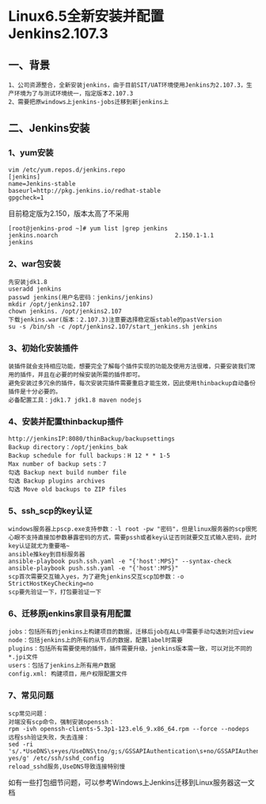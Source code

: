 # Linux6.5全新安装并配置Jenkins2.107.3

## 一、背景

```
1、公司资源整合，全新安装jenkins，由于目前SIT/UAT环境使用Jenkins为2.107.3，生产环境为了与测试环境统一，指定版本2.107.3
2、需要把原windows上jenkins-jobs迁移到新jenkins上
```

## 二、Jenkins安装

### 1、yum安装

```
vim /etc/yum.repos.d/jenkins.repo
[jenkins]
name=Jenkins-stable
baseurl=http://pkg.jenkins.io/redhat-stable
gpgcheck=1
```

目前稳定版为2.150，版本太高了不采用

```
[root@jenkins-prod ~]# yum list |grep jenkins
jenkins.noarch                                 2.150.1-1.1                  jenkins
```

### 2、war包安装

```
先安装jdk1.8
useradd jenkins
passwd jenkins(用户名密码：jenkins/jenkins)
mkdir /opt/jenkins2.107
chown jenkins. /opt/jenkins2.107
下载jenkins.war(版本：2.107.3)注意要选择稳定版stable的pastVersion
su -s /bin/sh -c /opt/jenkins2.107/start_jenkins.sh jenkins
```

### 3、初始化安装插件

```
装插件就会支持相应功能，想要完全了解每个插件实现的功能及使用方法很难，只要安装我们常用的插件，并且在必要的时候安装所需的插件即可。
避免安装过多冗余的插件，每次安装完插件需要重启才能生效，因此使用thinbackup自动备份插件是十分必要的。
必备配置工具：jdk1.7 jdk1.8 maven nodejs
```

### 4、安装并配置thinbackup插件

```
http://jenkinsIP:8080/thinBackup/backupsettings
Backup directory：/opt/jenkins_bak
Backup schedule for full backups：H 12 * * 1-5
Max number of backup sets：7
勾选 Backup next build number file
勾选 Backup plugins archives
勾选 Move old backups to ZIP files
```

### 5、ssh_scp的key认证

```
windows服务器上pscp.exe支持参数：-l root -pw "密码"，但是linux服务器的scp很死心眼不支持直接加参数暴露密码的方式，需要pssh或者key认证否则就要交互式输入密码，此时key认证就尤为重要咯~
ansible推key到目标服务器
ansible-playbook push.ssh.yaml -e "{'host':MPS}" --syntax-check
ansible-playbook push.ssh.yaml -e "{'host':MPS}"
scp首次需要交互输入yes，为了避免jenkins交互scp加参数：-o StrictHostKeyChecking=no
scp要先验证一下，打包要验证一下
```

### 6、迁移原jenkins家目录有用配置

```
jobs：包括所有的jenkins上构建项目的数据，迁移后job在ALL中需要手动勾选到对应view
node：包括jenkins上的所有的从节点的数据，配置label时需要
plugins：包括所有需要使用的插件，插件需要升级，jenkins版本需一致，可以对比不同的*.jpi文件
users：包括了jenkins上所有用户数据
config.xml: 构建项目，用户权限配置文件
```

### 7、常见问题

```
scp常见问题：
对端没有scp命令，强制安装openssh：
rpm -ivh openssh-clients-5.3p1-123.el6_9.x86_64.rpm --force --nodeps
远程ssh验证失败，失去连接：
sed -ri 's/.*UseDNS\s+yes/UseDNS\tno/g;s/GSSAPIAuthentication\s+no/GSSAPIAuthentication yes/g' /etc/ssh/sshd_config 
reload_sshd服务,UseDNS导致连接特别慢
```

如有一些打包细节问题，可以参考Windows上Jenkins迁移到Linux服务器这一文档